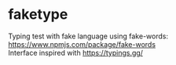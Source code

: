 # faketype

Typing test with fake language using fake-words: https://www.npmjs.com/package/fake-words <br>
Interface inspired with https://typings.gg/
